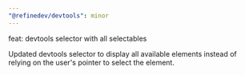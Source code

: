 ```yaml
---
"@refinedev/devtools": minor
---
```


feat: devtools selector with all selectables

Updated devtools selector to display all available elements instead of relying on the user's pointer to select the element.
